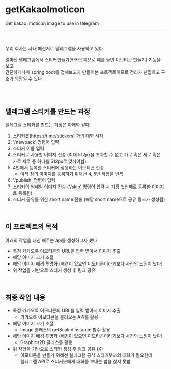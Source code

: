 # getKakaoImoticon
Get kakao imoticon image to use in telegram

* * *

<br />

우리 회사는 사내 메신저로 텔레그램을 사용하고 있다   

얼마전 텔레그램에서 스티커만들기(카카오톡으로 예를 들면 이모티콘 만들기) 기능을 보고   
간단하게나마 spring boot를 접해보고자 만들어본 프로젝트이므로 정리가 난잡하고 구조가 엉망일 수 있다   

<br />
<br />

## 텔레그램 스티커를 만드는 과정
텔레그램 스티커를 만드는 과정은 아래와 같다

1. 스티커봇(https://t.me/stickers) 과의 대화 시작
2. '/newpack' 명령어 입력
3. 스티커 이름 입력
4. 스티커로 사용할 이미지 전송 (최대 512px을 초과할 수 없고 가로 혹은 세로 혹은 가로 세로 중 하나를 512px로 맞춰야함)
5. 4번에서 등록한 스티커에 상응하는 이모티콘 전송   
   - 여러 장의 이미지를 등록하기 위해선 4, 5번 작업을 반복
6. '/publish' 명령어 입력
7. 스티커의 썸네일 이미지 전송 ('/skip' 명령어 입력 시 가장 첫번째로 등록한 이미지로 등록됨)
8. 스티커 공유를 위한 short name 전송 (해당 short name으로 공유 링크가 생성됨)

<br />

## 이 프로젝트의 목적
아래의 작업을 대신 해주는 api를 생성하고자 했다

+ 특정 카카오톡 이모티콘의 URL을 입력 받아서 이미지 추출
+ 해당 이미지 크기 조절
+ 해당 이미지 배경 투명화 (배경이 있으면 이모티콘이라기보다 사진의 느낌이 났다)
+ 위 작업을 기반으로 스티커 생성 후 링크 공유

<br />

## 최종 작업 내용

+ 특정 카카오톡 이모티콘의 URL을 입력 받아서 이미지 추출
   - 카카오톡 이모티콘을 불러오는 API를 활용
+ 해당 이미지 크기 조절
   - Image 클래스의 getScaledInstance 함수 활용
+ 해당 이미지 배경 투명화 (배경이 있으면 이모티콘이라기보다 사진의 느낌이 났다)
   - Graphics2D 클래스를 활용
+ 위 작업을 기반으로 스티커 생성 후 링크 공유 (X)
   - 이모티콘을 만들기 위해선 텔레그램 공식 스티커봇과의 대화가 필요한데   
     텔레그램 API로 스티커봇에게 대화를 보내는 법을 찾지 못함

